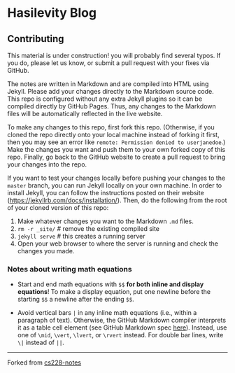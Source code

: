 # Hasilevity Blog


## Contributing

This material is under construction! you will probably find several typos. If you do, please let us know, or submit a pull request with your fixes via GitHub.

The notes are written in Markdown and are compiled into HTML using Jekyll. Please add your changes directly to the Markdown source code. This repo is configured without any extra Jekyll plugins so it can be compiled directly by GitHub Pages. Thus, any changes to the Markdown files will be automatically reflected in the live website.

To make any changes to this repo, first fork this repo. (Otherwise, if you cloned the repo directly onto your local machine instead of forking it first, then you may see an error like `remote: Permission denied to userjanedoe`.) Make the changes you want and push them to your own forked copy of this repo. Finally, go back to the GitHub website to create a pull request to bring your changes into the repo.

If you want to test your changes locally before pushing your changes to the `master` branch, you can run Jekyll locally on your own machine. In order to install Jekyll, you can follow the instructions posted on their website (https://jekyllrb.com/docs/installation/). Then, do the following from the root of your cloned version of this repo:
1) Make whatever changes you want to the Markdown `.md` files.
2) `rm -r _site/`  # remove the existing compiled site
3) `jekyll serve`  # this creates a running server
4) Open your web browser to where the server is running and check the changes you made.

### Notes about writing math equations

- Start and end math equations with `$$` **for both inline and display equations**! To make a display equation, put one newline before the starting `$$` a newline after the ending `$$`.

- Avoid vertical bars `|` in any inline math equations (i.e., within a paragraph of text). Otherwise, the GitHub Markdown compiler interprets it as a table cell element (see GitHub Markdown spec [here](https://github.github.com/gfm/)). Instead, use one of `\mid`, `\vert`, `\lvert`, or `\rvert` instead. For double bar lines, write `\|` instead of `||`.
-----------------------
Forked from [cs228-notes](https://github.com/ermongroup/cs228-notes)